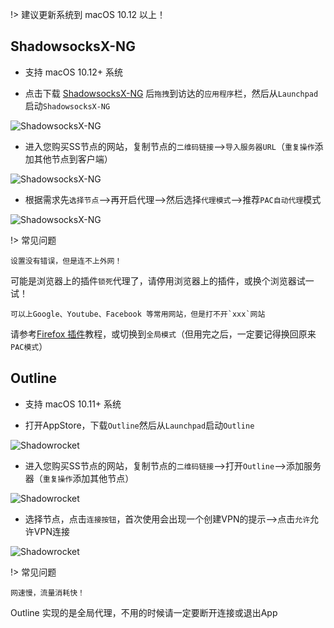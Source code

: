 !> 建议更新系统到 macOS 10.12 以上！

## ShadowsocksX-NG

* 支持 macOS 10.12+ 系统

* 点击下载 [ShadowsocksX-NG](https://www.5nd.xyz/mac/ShadowsocksX-NG.zip) 后`拖拽`到访达的`应用程序`栏，然后从`Launchpad`启动`ShadowsocksX-NG`

![ShadowsocksX-NG](https://www.5nd.xyz/mac/sx1.gif ':size=720')

* 进入您购买SS节点的网站，复制节点的`二维码链接`-->`导入服务器URL`（`重复操作`添加其他节点到客户端）

![ShadowsocksX-NG](https://www.5nd.xyz/mac/sx2.gif ':size=720')

* 根据需求先`选择节点`-->再开启代理-->然后选择`代理模式`-->推荐`PAC自动代理`模式

![ShadowsocksX-NG](https://www.5nd.xyz/mac/sx3.gif ':size=720')

!> 常见问题

  ```shell
  设置没有错误，但是连不上外网！
```

可能是浏览器上的插件`锁死`代理了，请停用浏览器上的插件，或换个浏览器试一试！

  ```shell
  可以上Google、Youtube、Facebook 等常用网站，但是打不开`xxx`网站
```
请参考[Firefox 插件](firefox)教程，或切换到`全局模式`（但用完之后，一定要记得换回原来`PAC模式`）

## Outline

* 支持 macOS 10.11+ 系统 

* 打开AppStore，下载`Outline`然后从`Launchpad`启动`Outline`

![Shadowrocket](https://www.5nd.xyz/mac/ot1.gif ':size=720')

* 进入您购买SS节点的网站，复制节点的`二维码链接`-->打开`Outline`-->添加服务器（`重复操作`添加其他节点）

![Shadowrocket](https://www.5nd.xyz/mac/ot2.gif ':size=720')

* 选择节点，点击`连接按钮`，首次使用会出现一个创建VPN的提示-->点击`允许`允许VPN连接

![Shadowrocket](https://www.5nd.xyz/mac/ot3.gif ':size=720')

!> 常见问题

  ```shell
  网速慢，流量消耗快！
```

Outline 实现的是全局代理，不用的时候请一定要断开连接或退出App
